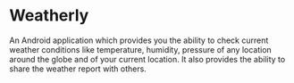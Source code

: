 # Weatherly
An Android application which provides you the ability to check current weather conditions like temperature, humidity, pressure of any location around the globe
and of your current location. It also provides the ability to share the weather report with others.
